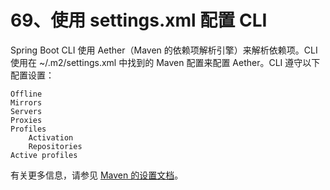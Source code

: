 # 69、使用 settings.xml 配置 CLI

Spring Boot CLI 使用 Aether（Maven 的依赖项解析引擎）来解析依赖项。CLI 使用在 ~/.m2/settings.xml 中找到的 Maven 配置来配置 Aether。CLI 遵守以下配置设置：

    Offline
    Mirrors
    Servers
    Proxies
    Profiles
        Activation
        Repositories
    Active profiles

有关更多信息，请参见 [Maven 的设置文档](https://maven.apache.org/settings.html)。

